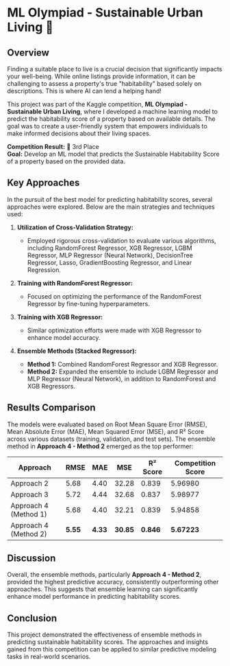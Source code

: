 # ML Olympiad - Sustainable Urban Living 🏡

## Overview

Finding a suitable place to live is a crucial decision that significantly impacts your well-being. While online listings provide information, it can be challenging to assess a property's true "habitability" based solely on descriptions. This is where AI can lend a helping hand!

This project was part of the Kaggle competition, **ML Olympiad - Sustainable Urban Living**, where I developed a machine learning model to predict the habitability score of a property based on available details. The goal was to create a user-friendly system that empowers individuals to make informed decisions about their living spaces.

**Competition Result:** 🥉 3rd Place  
**Goal:** Develop an ML model that predicts the Sustainable Habitability Score of a property based on the provided data.

## Key Approaches

In the pursuit of the best model for predicting habitability scores, several approaches were explored. Below are the main strategies and techniques used:

1. **Utilization of Cross-Validation Strategy:**

   - Employed rigorous cross-validation to evaluate various algorithms, including RandomForest Regressor, XGB Regressor, LGBM Regressor, MLP Regressor (Neural Network), DecisionTree Regressor, Lasso, GradientBoosting Regressor, and Linear Regression.

2. **Training with RandomForest Regressor:**

   - Focused on optimizing the performance of the RandomForest Regressor by fine-tuning hyperparameters.

3. **Training with XGB Regressor:**

   - Similar optimization efforts were made with XGB Regressor to enhance model accuracy.

4. **Ensemble Methods (Stacked Regressor):**
   - **Method 1:** Combined RandomForest Regressor and XGB Regressor.
   - **Method 2:** Expanded the ensemble to include LGBM Regressor and MLP Regressor (Neural Network), in addition to RandomForest and XGB Regressors.

## Results Comparison

The models were evaluated based on Root Mean Square Error (RMSE), Mean Absolute Error (MAE), Mean Squared Error (MSE), and R² Score across various datasets (training, validation, and test sets). The ensemble method in **Approach 4 - Method 2** emerged as the top performer:

| Approach              | RMSE     | MAE      | MSE       | R² Score  | Competition Score |
| --------------------- | -------- | -------- | --------- | --------- | ----------------- |
| Approach 2            | 5.68     | 4.40     | 32.28     | 0.839     | 5.96980           |
| Approach 3            | 5.72     | 4.44     | 32.68     | 0.837     | 5.98977           |
| Approach 4 (Method 1) | 5.68     | 4.40     | 32.21     | 0.839     | 5.94858           |
| Approach 4 (Method 2) | **5.55** | **4.33** | **30.85** | **0.846** | **5.67223**       |

## Discussion

Overall, the ensemble methods, particularly **Approach 4 - Method 2**, provided the highest predictive accuracy, consistently outperforming other approaches. This suggests that ensemble learning can significantly enhance model performance in predicting habitability scores.

## Conclusion

This project demonstrated the effectiveness of ensemble methods in predicting sustainable habitability scores. The approaches and insights gained from this competition can be applied to similar predictive modeling tasks in real-world scenarios.
